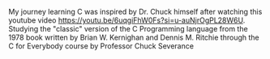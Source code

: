 My journey learning C was inspired by Dr. Chuck himself after watching this youtube video https://youtu.be/6uqgiFhW0Fs?si=u-auNjrOgPL28W6U. 
Studying the "classic" version of the C Programming language from the 1978 book written by Brian W. Kernighan and Dennis M. Ritchie
through the C for Everybody course by Professor Chuck Severance
